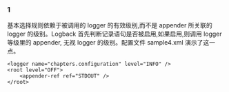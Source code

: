 ### 1
基本选择规则依赖于被调用的 logger 的有效级别,而不是 appender 所关联的 logger 的级别。Logback 首先判断记录语句是否被启用,如果启用,则调用 logger 等级里的 appender, 无视 logger 的级别。配置文件 sample4.xml 演示了这一点。
```
<logger name="chapters.configuration" level="INFO" />
<root level="OFF">
	<appender-ref ref="STDOUT" />
</root>
```